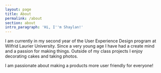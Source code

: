 ```yaml
---
layout: page
title: About
permalink: /about
section: about
intro_paragraph: 'Hi, I''m Shaylan!'
---
```

I am currently in my second year of the User Experience Design program at Wilfrid Laurier University. Since a very young age I have had a create mind and a passion for making things. Outside of my class projects I enjoy decorating cakes and taking photos. 

I am passionate about making a products more user friendly for everyone!
